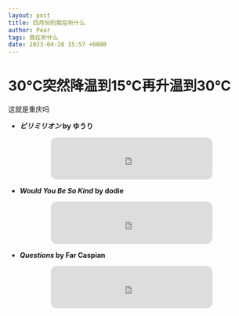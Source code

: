 ```yaml
---
layout: post
title: 四月份的我在听什么
author: Pear
tags: 我在听什么
date: 2023-04-28 15:57 +0800
---
```


# 30℃突然降温到15℃再升温到30℃

这就是重庆吗

* **_ビリミリオン_ by ゆうり**

<div align="center"><iframe frameborder="no" border="0" marginwidth="0" marginheight="0" width=330 height=86 style="border-radius:12px" src="https://i.y.qq.com/n2/m/outchain/player/index.html?songid=389492260"></iframe></div>

* **_Would You Be So Kind_ by dodie**

<div align="center"><iframe frameborder="no" border="0" marginwidth="0" marginheight="0" width=330 height=86 style="border-radius:12px" src="https://i.y.qq.com/n2/m/outchain/player/index.html?songid=203643214"></iframe></div>

* **_Questions_ by Far Caspian**

<div align="center"><iframe frameborder="no" border="0" marginwidth="0" marginheight="0" width=330 height=86 style="border-radius:12px" src="https://i.y.qq.com/n2/m/outchain/player/index.html?songid=315907022"></iframe></div>